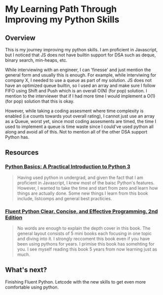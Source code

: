 # My Learning Path Through Improving my Python Skills

## Overview
This is my journey improving my python skills. I am proficient in Javascript, but I noticed that JS does not have builtin support for DSA such as deque, binary search, min-heaps, etc. 

While interviewing with an engineer, I can 'finesse' and just mention the general form and usually this is enough. For example, while interviwing for company X, I needed to use a queue as part of my solution. JS does not have an optimized queue builtin, so I used an array and make sure I follow FIFO  using Shift and Push which is an overall O(N) (for pop) solution. I mention to the interviewer that if I had more time I would implement a O(1) (for pop) solution that this is okay. 

However, while taking a coding assesment where time complexity is enabled (i.e counts towards yout overall rating), I cannot just use an array as a Queue, worst yet, since most coding assesments are timed, the time I used to implement a queue is time waste since I could've used python all along and avoid all of this. Not to mention all of the other DSA support Python has.

## Resources
### [Python Basics: A Practical Introduction to Python 3](https://realpython.com/products/python-basics-book/)
  > Having used python in undergrad, and given the fact that I am proficient in Javascript, I knew most of the baisc Python's features. However, I wanted to take the time and start from zero and learn how things are actually done. Some new things I learn from this book include, listcomps and general best practicies. 
### [Fluent Python Clear, Concise, and Effective Programming, 2nd Edition](https://www.amazon.com/Fluent-Python-Concise-Effective-Programming/dp/1492056359)
  > No words are enough to explain the depth cover in this book. The general layout consists of 5 mini books each focusing in one topic and diving into it. I strongly reccoment this book even if you have been using pythons for years. I primise this book has somehting for you. I see myself reading this book 5 years from now learning just as much. 
  
## What's next?
Finishing Fluent Python. Letcode with the new skills to get even more comfortable using python. 
